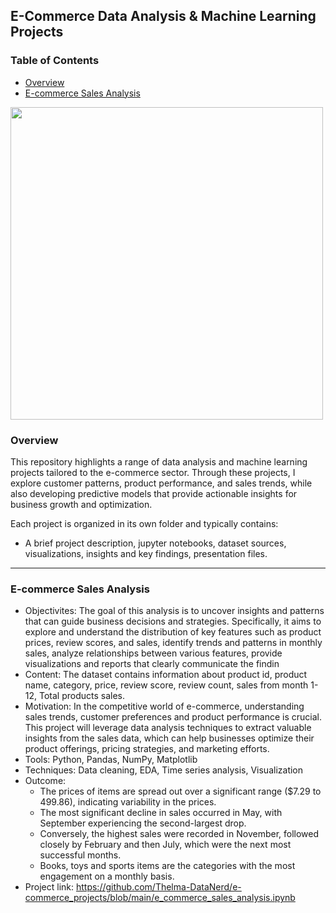 ## E-Commerce Data Analysis & Machine Learning Projects

### Table of Contents
- [Overview](#Overview)
- [E-commerce Sales Analysis](#e_commerce_sales_analysis)

<img src="https://github.com/Thelma-DataNerd/e-commerce_sales_analysis/blob/main/eCommerce-photo.jpg" width="500"/>




### Overview
This repository highlights a range of data analysis and machine learning projects tailored to the e-commerce sector. Through these projects, I explore customer patterns, product performance, and sales trends, while also developing predictive models that provide actionable insights for business growth and optimization.

Each project is organized in its own folder and typically contains:
- A brief project description, jupyter notebooks, dataset sources, visualizations, insights and key findings, presentation files.

---
### E-commerce Sales Analysis
- Objectivites: The goal of this analysis is to uncover insights and patterns that can guide business decisions and strategies. Specifically, it aims to explore and understand the distribution of key features such as product prices, review scores, and sales, identify trends and patterns in monthly sales, analyze relationships between various features, provide visualizations and reports that clearly communicate the findin
- Content: The dataset contains information about product id, product name, category, price, review score, review count, sales from month 1-12, Total products sales.
- Motivation: In the competitive world of e-commerce, understanding sales trends, customer preferences and product performance is crucial. This project will leverage data analysis techniques to extract valuable insights from  the sales data, which can help businesses optimize their product offerings, pricing strategies, and marketing efforts.
- Tools: Python, Pandas, NumPy, Matplotlib
- Techniques: Data cleaning, EDA, Time series analysis, Visualization
- Outcome:
  * The prices of items are spread out over a significant range ($7.29 to 499.86), indicating variability in the prices.
  * The most significant decline in sales occurred in May, with September experiencing the second-largest drop.
  * Conversely, the highest sales were recorded in November, followed closely by February and then July, which were the next most successful months.
  * Books, toys and sports items are the categories with the most engagement on a monthly basis.
- Project link: https://github.com/Thelma-DataNerd/e-commerce_projects/blob/main/e_commerce_sales_analysis.ipynb




